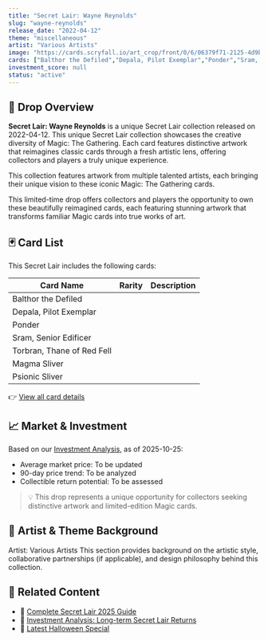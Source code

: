 ```yaml
---
title: "Secret Lair: Wayne Reynolds"
slug: "wayne-reynolds"
release_date: "2022-04-12"
theme: "miscellaneous"
artist: "Various Artists"
image: "https://cards.scryfall.io/art_crop/front/0/6/06379f71-2125-4d9b-b0d2-b7b80451076c.jpg?1649270409"
cards: ["Balthor the Defiled","Depala, Pilot Exemplar","Ponder","Sram, Senior Edificer","Torbran, Thane of Red Fell","Magma Sliver","Psionic Sliver"]
investment_score: null
status: "active"
---
```


## 💠 Drop Overview
**Secret Lair: Wayne Reynolds** is a unique Secret Lair collection released on 2022-04-12. This unique Secret Lair collection showcases the creative diversity of Magic: The Gathering. Each card features distinctive artwork that reimagines classic cards through a fresh artistic lens, offering collectors and players a truly unique experience.

This collection features artwork from multiple talented artists, each bringing their unique vision to these iconic Magic: The Gathering cards.

This limited-time drop offers collectors and players the opportunity to own these beautifully reimagined cards, each featuring stunning artwork that transforms familiar Magic cards into true works of art.

## 🃏 Card List
This Secret Lair includes the following cards:

| Card Name | Rarity | Description |
|-----------|---------|-------------|
| Balthor the Defiled |  |  |
| Depala, Pilot Exemplar |  |  |
| Ponder |  |  |
| Sram, Senior Edificer |  |  |
| Torbran, Thane of Red Fell |  |  |
| Magma Sliver |  |  |
| Psionic Sliver |  |  |

👉 [View all card details](/cards?drop=wayne-reynolds)

## 📈 Market & Investment
Based on our [Investment Analysis](/investment/wayne-reynolds), as of 2025-10-25:
- Average market price: To be updated
- 90-day price trend: To be analyzed
- Collectible return potential: To be assessed

> 💡 This drop represents a unique opportunity for collectors seeking distinctive artwork and limited-edition Magic cards.

## 🎨 Artist & Theme Background
Artist: Various Artists
This section provides background on the artistic style, collaborative partnerships (if applicable), and design philosophy behind this collection.

## 🔗 Related Content
- 📰 [Complete Secret Lair 2025 Guide](/news/secret-lair-2025-complete-guide)
- 💼 [Investment Analysis: Long-term Secret Lair Returns](/investment)
- 🎃 [Latest Halloween Special](/drops/secret-scare-superdrop-2025)